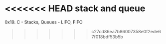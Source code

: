 <<<<<<< HEAD
stack and queue
=======
0x19. C - Stacks, Queues - LIFO, FIFO
>>>>>>> c27cd86ea7b86007358e0f2ede67f018bdf53b5b
